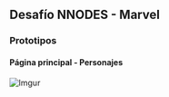 ## Desafío NNODES - Marvel

### Prototipos 


#### Página principal - Personajes
![Imgur](https://i.imgur.com/Fr3Y6u4.jpg)

